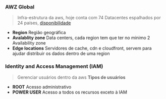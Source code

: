 ### AWZ Global
> Infra-estrutura da aws, hoje conta com 74 Datacentes espalhados por 24 países, [disponibilidade](https://aws.amazon.com/pt/about-aws/global-infrastructure/)
- **Region** Região geográfica
- **Avalablity zone** Data centers, cada region tem que ter no minimo 2 Availability zone 
- **Edge locations** Servidores de cache, cdn e cloudfront, servem para ajudar distribuir os dados dentro de uma region

### Identity and Access Management (IAM)
> Gerenciar usuários dentro da aws
**Tipos de usuários**
- **ROOT** Acesso administrativo
- **POWER USER** Acesso a todos os recursos exceto à IAM
